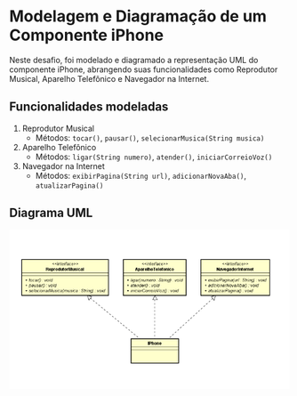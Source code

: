 # Modelagem e Diagramação de um Componente iPhone

Neste desafio, foi modelado e diagramado a representação UML do componente iPhone, abrangendo suas funcionalidades como Reprodutor Musical, Aparelho Telefônico e Navegador na Internet.

## Funcionalidades modeladas

1. Reprodutor Musical
    - Métodos: <code>tocar()</code>, <code>pausar()</code>, <code>selecionarMusica(String musica)</code>
2. Aparelho Telefônico
    - Métodos: <code>ligar(String numero)</code>, <code>atender()</code>, <code>iniciarCorreioVoz()</code>
3. Navegador na Internet
    - Métodos: <code>exibirPagina(String url)</code>, <code>adicionarNovaAba()</code>, <code>atualizarPagina()</code>

## Diagrama UML

<img src=".github/UML.png" align="center">